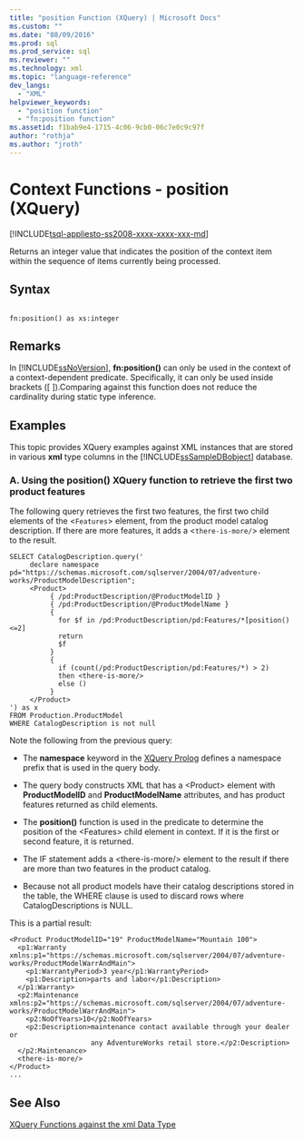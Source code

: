 ```yaml
---
title: "position Function (XQuery) | Microsoft Docs"
ms.custom: ""
ms.date: "08/09/2016"
ms.prod: sql
ms.prod_service: sql
ms.reviewer: ""
ms.technology: xml
ms.topic: "language-reference"
dev_langs: 
  - "XML"
helpviewer_keywords: 
  - "position function"
  - "fn:position function"
ms.assetid: f1bab9e4-1715-4c06-9cb0-06c7e0c9c97f
author: "rothja"
ms.author: "jroth"
---
```

# Context Functions - position (XQuery)
[!INCLUDE[tsql-appliesto-ss2008-xxxx-xxxx-xxx-md](../includes/tsql-appliesto-ss2008-xxxx-xxxx-xxx-md.md)]

  Returns an integer value that indicates the position of the context item within the sequence of items currently being processed.  
  
## Syntax  
  
```  
  
fn:position() as xs:integer  
```  
  
## Remarks  
 In [!INCLUDE[ssNoVersion](../includes/ssnoversion-md.md)], **fn:position()** can only be used in the context of a context-dependent predicate. Specifically, it can only be used inside brackets ([ ]).Comparing against this function does not reduce the cardinality during static type inference.  
  
## Examples  
 This topic provides XQuery examples against XML instances that are stored in various **xml** type columns in the [!INCLUDE[ssSampleDBobject](../includes/sssampledbobject-md.md)] database.  
  
### A. Using the position() XQuery function to retrieve the first two product features  
 The following query retrieves the first two features, the first two child elements of the <`Features`> element, from the product model catalog description. If there are more features, it adds a <`there-is-more/`> element to the result.  
  
```  
SELECT CatalogDescription.query('  
     declare namespace pd="https://schemas.microsoft.com/sqlserver/2004/07/adventure-works/ProductModelDescription";  
     <Product>   
          { /pd:ProductDescription/@ProductModelID }  
          { /pd:ProductDescription/@ProductModelName }   
          {  
            for $f in /pd:ProductDescription/pd:Features/*[position()<=2]  
            return  
            $f   
          }  
          {  
            if (count(/pd:ProductDescription/pd:Features/*) > 2)  
            then <there-is-more/>  
            else ()  
          }   
     </Product>          
') as x  
FROM Production.ProductModel  
WHERE CatalogDescription is not null  
```  
  
 Note the following from the previous query:  
  
-   The **namespace** keyword in the [XQuery Prolog](../xquery/modules-and-prologs-xquery-prolog.md) defines a namespace prefix that is used in the query body.  
  
-   The query body constructs XML that has a \<Product> element with **ProductModelID** and **ProductModelName** attributes, and has product features returned as child elements.  
  
-   The **position()** function is used in the predicate to determine the position of the \<Features> child element in context. If it is the first or second feature, it is returned.  
  
-   The IF statement adds a \<there-is-more/> element to the result if there are more than two features in the product catalog.  
  
-   Because not all product models have their catalog descriptions stored in the table, the WHERE clause is used to discard rows where CatalogDescriptions is NULL.  
  
 This is a partial result:  
  
```  
<Product ProductModelID="19" ProductModelName="Mountain 100">  
  <p1:Warranty xmlns:p1="https://schemas.microsoft.com/sqlserver/2004/07/adventure-works/ProductModelWarrAndMain">  
    <p1:WarrantyPeriod>3 year</p1:WarrantyPeriod>  
    <p1:Description>parts and labor</p1:Description>  
  </p1:Warranty>  
  <p2:Maintenance xmlns:p2="https://schemas.microsoft.com/sqlserver/2004/07/adventure-works/ProductModelWarrAndMain">  
    <p2:NoOfYears>10</p2:NoOfYears>  
    <p2:Description>maintenance contact available through your dealer or  
                    any AdventureWorks retail store.</p2:Description>  
  </p2:Maintenance>  
  <there-is-more/>  
</Product>   
...  
```  
  
## See Also  
 [XQuery Functions against the xml Data Type](../xquery/xquery-functions-against-the-xml-data-type.md)  
  
  
